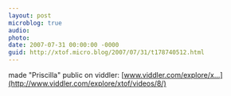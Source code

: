 ```yaml
---
layout: post
microblog: true
audio: 
photo: 
date: 2007-07-31 00:00:00 -0000
guid: http://xtof.micro.blog/2007/07/31/t178740512.html
---
```

made "Priscilla" public on viddler: [www.viddler.com/explore/x...](http://www.viddler.com/explore/xtof/videos/8/)
